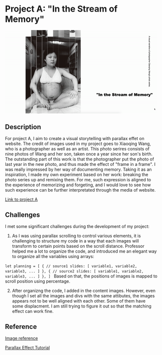 # Project A: "In the Stream of Memory"

![alt text][demo]

[demo]: https://raw.githubusercontent.com/Skye-Gao/abc-student-repo/master/projects/project_A/images/demo.gif "Logo Title Text 2"

## Description
For project A, I aim to create a visual storytelling with parallax effet on website. The credit of images used in my project goes to Xiaoqing Wang, who is a photographer as well as an artist. This photo serires consists of nine photos of Wang and her son, taken once a year since her son's birth. The outstanding part of this work is that the photographer put the photo of last year in the new photo, and thus made the effect of "frame in a frame". I was really impressed by her way of documenting memory. Taking it as an inspiration, I made my own experiment based on her work: breaking the photo series up and remixing them. For me, such expression is aligned to the experience of memorizing and forgeting, and I would love to see how such experience can be further interpretated through the media of website.

[Link to project A](https://skye-gao.github.io/abc-student-repo/projects/project_A/index.html)

## Challenges

I met some significant challenges during the development of my project:

1) As I was using parallax scrolling to control various elements, it is challenging to structure my code in a way that each images will transform to certain points based on the scroll distance. Professor helped me a lot to organize the code, and introduced me an elegant way to organize all the variables using arrays:


`let planning = [
  {
    // source1
    slides: [
    variable1,
    variable2,
    variable3,
    ...
    ]
  },
  {
    // source2
    slides: [
    variable1,
    variable2,
    variable3,
    ...
    ]
  },
  ]
`
Based on that, the positions of images is mapped to scroll position using percentage.

2) After organizng the code, I added in the content images. However, even though I set all the images and divs with the same attibutes, the images appears not to be well aligned with each other. Some of them have some displacment. I am still trying to figure it out so that the matching effect can work fine.  

## Reference
[Image reference](https://3g.163.com/dy/article/ED2D76SS053779GK.html)

[Parallax Effect Tutorial](http://javascriptkit.com/dhtmltutors/parallaxscrolling/index.shtml)
